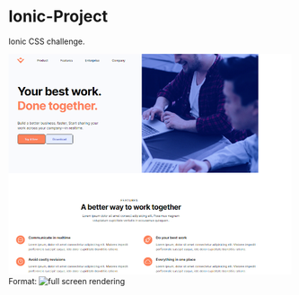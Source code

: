 # Ionic-Project
Ionic CSS challenge. 


![full screen](/fullScreen.png)
Format: ![full screen rendering](url)

